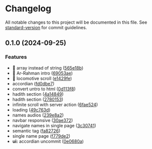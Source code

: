 # Changelog

All notable changes to this project will be documented in this file. See [standard-version](https://github.com/conventional-changelog/standard-version) for commit guidelines.

## 0.1.0 (2024-09-25)


### Features

* :art: array instead of string ([565e18b](https://github.com/hamzamushtaq840/99-names-of-Allah-2.0/commit/565e18bb2611ab48a2945482fbed0502c419c477))
* :construction: Ar-Rahman intro ([69053ae](https://github.com/hamzamushtaq840/99-names-of-Allah-2.0/commit/69053ae8fb06977fb34bc8f804ad5a3675092b52))
* :lipstick: locomotive scroll ([e1429fe](https://github.com/hamzamushtaq840/99-names-of-Allah-2.0/commit/e1429fecf982f0bee7fb86b05d8749c007b03635))
* accordian ([fd0dbe7](https://github.com/hamzamushtaq840/99-names-of-Allah-2.0/commit/fd0dbe796d1e796656adbe74a4b8d5074312448a))
* convert untro to html ([0d113f8](https://github.com/hamzamushtaq840/99-names-of-Allah-2.0/commit/0d113f8c807de060435c05e034e10402258acff0))
* hadith section ([4a14849](https://github.com/hamzamushtaq840/99-names-of-Allah-2.0/commit/4a14849bb3f2237862398f20136b5469f0fcd482))
* hadith section ([2780153](https://github.com/hamzamushtaq840/99-names-of-Allah-2.0/commit/278015342381802f3230603c129e1299f16e4dbe))
* infinite scroll with server action ([6fae524](https://github.com/hamzamushtaq840/99-names-of-Allah-2.0/commit/6fae5249fb8a5544bf8f7179fbd66dc57ad3820d))
* loading ([49c763d](https://github.com/hamzamushtaq840/99-names-of-Allah-2.0/commit/49c763ddbb241916d539d30ba3a0d1873e7d63df))
* names audios ([239e8a2](https://github.com/hamzamushtaq840/99-names-of-Allah-2.0/commit/239e8a256dd7b5100e2b167ec6dfaedb236470af))
* navbar responsive ([30ae372](https://github.com/hamzamushtaq840/99-names-of-Allah-2.0/commit/30ae3723edfcd7473e4d659d15632480d4f06f66))
* navigate names in single page ([3c30741](https://github.com/hamzamushtaq840/99-names-of-Allah-2.0/commit/3c30741dabd357638102cdbe5e4bef6d7c6fc5a1))
* semantic tag ([fa82726](https://github.com/hamzamushtaq840/99-names-of-Allah-2.0/commit/fa827264c347637004d623f23fd3203217a0d279))
* single name page ([f779de2](https://github.com/hamzamushtaq840/99-names-of-Allah-2.0/commit/f779de2e90689bad48a364b8e3756947610631b1))
* **ui:** accordian uncommit ([0e0680a](https://github.com/hamzamushtaq840/99-names-of-Allah-2.0/commit/0e0680a101b1b710601cd1de1cf657176e43ecf8))

